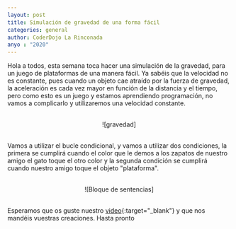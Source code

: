 ```yaml
---
layout: post
title: Simulación de gravedad de una forma fácil
categories: general
author: CoderDojo La Rinconada
anyo : "2020"
---
```


Hola a todos, esta semana toca hacer una simulación de la gravedad, para un juego de plataformas de una manera fácil. Ya sabéis que la velocidad no es constante, pues cuando un objeto cae atraído por la fuerza de gravedad, la aceleración es cada vez mayor en función de la distancia y el tiempo, pero como esto es un juego y estamos aprendiendo programación, no vamos a complicarlo y utilizaremos una velocidad constante.

<br>
<span style="display:block;text-align:center">![gravedad]</span>
<br>


Vamos a utilizar el bucle condicional, y vamos a utilizar dos condiciones, la primera se cumplirá cuando el color que le demos a los zapatos de nuestro amigo el gato toque el otro color y la segunda condición se cumplirá cuando nuestro amigo toque el objeto "plataforma".


<br>
<span style="display:block;text-align:center">![Bloque de sentencias]</span>
<br>


Esperamos que os guste nuestro [video](https://youtu.be/0h7flavoLec){:target="_blank"} y que nos mandéis vuestras creaciones. Hasta pronto
 
[gravedad]:/images/gravedad.gif
[Bloque de sentencias]:/images/sentencias.png
[CoderDojo La Rinconada]: https://www.youtube.com/channel/UC7AelXV3QJB-nmJ_MZQudVQ






